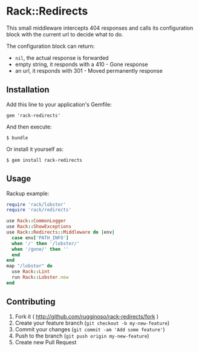 # Rack::Redirects

This small middleware intercepts 404 responses and calls its
configuration block with the current url to decide what to do.

The configuration block can return:
- ```nil```, the actual response is forwarded
- empty string, it responds with a 410 - Gone response
- an url, it responds with 301 - Moved permanently response

## Installation

Add this line to your application's Gemfile:

    gem 'rack-redirects'

And then execute:

    $ bundle

Or install it yourself as:

    $ gem install rack-redirects

## Usage

Rackup example:

```ruby
require 'rack/lobster'
require 'rack/redirects'

use Rack::CommonLogger
use Rack::ShowExceptions
use Rack::Redirects::Middleware do |env|
  case env['PATH_INFO']
  when '/' then '/lobster/'
  when '/gone/' then ''
  end
end
map "/lobster" do
  use Rack::Lint
  run Rack::Lobster.new
end
```

## Contributing

1. Fork it ( http://github.com/rugginoso/rack-redirects/fork )
2. Create your feature branch (`git checkout -b my-new-feature`)
3. Commit your changes (`git commit -am 'Add some feature'`)
4. Push to the branch (`git push origin my-new-feature`)
5. Create new Pull Request

